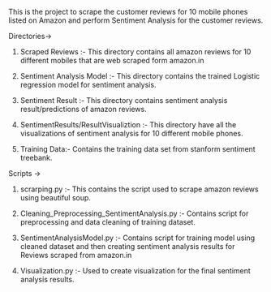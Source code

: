 This is the project to scrape the customer reviews for 10 mobile phones listed on Amazon and perform Sentiment Analysis 
for the customer reviews.

Directories->

1) Scraped Reviews :- This directory contains all amazon reviews for 10 different mobiles that are web scraped 
	              form amazon.in

2) Sentiment Analysis Model :- This directory contains the trained Logistic regression model for sentiment analysis.

3) Sentiment Result :- This directory contains sentiment analysis result/predictions of amazon reviews.

4) SentimentResults/ResultVisualiztion :- This directory have all the visualizations of sentiment analysis for 10 
					  different mobile phones. 

5) Training Data:- Contains the training data set from stanform sentiment treebank.

Scripts ->

1) scrarping.py :- This contains the script used to scrape amazon reviews using beautiful soup.

2) Cleaning_Preprocessing_SentimentAnalysis.py :- Contains script for preprocessing and data cleaning of training dataset.

3) SentimentAnalysisModel.py :- Contains script for training model using cleaned dataset and then creating sentiment
			        analysis results for Reviews scraped from amazon.in

4) Visualization.py :- Used to create visualization for the final sentiment analysis results. 
